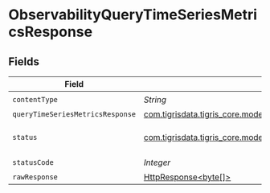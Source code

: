 # ObservabilityQueryTimeSeriesMetricsResponse


## Fields

| Field                                                                                                                            | Type                                                                                                                             | Required                                                                                                                         | Description                                                                                                                      |
| -------------------------------------------------------------------------------------------------------------------------------- | -------------------------------------------------------------------------------------------------------------------------------- | -------------------------------------------------------------------------------------------------------------------------------- | -------------------------------------------------------------------------------------------------------------------------------- |
| `contentType`                                                                                                                    | *String*                                                                                                                         | :heavy_check_mark:                                                                                                               | N/A                                                                                                                              |
| `queryTimeSeriesMetricsResponse`                                                                                                 | [com.tigrisdata.tigris_core.models.shared.QueryTimeSeriesMetricsResponse](../../models/shared/QueryTimeSeriesMetricsResponse.md) | :heavy_minus_sign:                                                                                                               | OK                                                                                                                               |
| `status`                                                                                                                         | [com.tigrisdata.tigris_core.models.shared.Status](../../models/shared/Status.md)                                                 | :heavy_minus_sign:                                                                                                               | Default error response                                                                                                           |
| `statusCode`                                                                                                                     | *Integer*                                                                                                                        | :heavy_check_mark:                                                                                                               | N/A                                                                                                                              |
| `rawResponse`                                                                                                                    | [HttpResponse<byte[]>](https://docs.oracle.com/en/java/javase/11/docs/api/java.net.http/java/net/http/HttpResponse.html)         | :heavy_minus_sign:                                                                                                               | N/A                                                                                                                              |